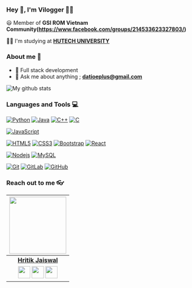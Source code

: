 
### Hey 👋, I'm Vilogger 👨‍💻



:smiley: Member of **GSI ROM Vietnam Community(https://www.facebook.com/groups/214533623327803/)** 

👨‍🎓 I'm studying at **[HUTECH UNIVERSITY](https://www.hutech.edu.vn/)** 

### About me :eyes:

- :dart: Full stack development 
- :e-mail: Ask me about anything ; **[datioeplus@gmail.com](datioeplus@gmail.com)**

![My github stats](https://github-readme-stats.vercel.app/api?username=vilogger&show_icons=true&hide_border=true)

### Languages and Tools :computer:

[![Python](https://img.shields.io/badge/-Python-black?style=flat&logo=python&link=https://github.com/vilogger)](https://github.com/vilogger) [![Java](https://img.shields.io/badge/Java-orange?style=flat&logo=java&logoColor=white&link=https://github.com/vilogger)](https://github.com/vilogger) [![C++](https://img.shields.io/badge/-C++-00599C?style=flat&logo=c++&link=https://github.com/vilogger)](https://github.com/vilogger) [![C](https://img.shields.io/badge/-A8B9CC?style=flat&logo=c&logoColor=white&link=https://github.com/vilogger)](https://github.com/vilogger)

[![JavaScript](https://img.shields.io/badge/-JavaScript-black?style=flat&logo=javascript&link=https://github.com/vilogger)](https://github.com/vilogger)

[![HTML5](https://img.shields.io/badge/-HTML5-E34F26?style=flat&logo=html5&logoColor=white&link=https://github.com/vilogger)](https://github.com/vilogger) [![CSS3](https://img.shields.io/badge/-CSS3-1572B6?style=flat&logo=css3&link=https://github.com/vilogger)](https://github.com/vilogger) [![Bootstrap](https://img.shields.io/badge/-Bootstrap-563D7C?style=flat&logo=bootstrap&link=https://github.com/vilogger)](https://github.com/vilogger) [![React](https://img.shields.io/badge/-React-black?style=flat&logo=react&link=https://github.com/vilogger)](https://github.com/vilogger)

[![Nodejs](https://img.shields.io/badge/-Nodejs-black?style=flat&logo=Node.js&link=https://github.com/vilogger)](https://github.com/vilogger) [![MySQL](https://img.shields.io/badge/-MySQL-black?style=flat&logo=mysql&link=https://github.com/vilogger)](https://github.com/vilogger)

[![Git](https://img.shields.io/badge/-Git-black?style=flat&logo=git&link=https://github.com/vilogger)](https://github.com/vilogger) [![GitLab](https://img.shields.io/badge/-GitLab-FCA121?style=flat&logo=gitlab&link=https://github.com/vilogger)](https://gitlab.com/vilogger) [![GitHub](https://img.shields.io/badge/-GitHub-181717?style=flat&logo=github&link=https://github.com/vilogger)](https://github.com/vilogger)

### Reach out to me 👓

|  <a href="https://hritik5102.github.io/"><img src="https://icon-library.net//images/icon-programmer/icon-programmer-14.jpg" width="150px" height="150px" /></a> |
|:---------------------------------------------------------------------------------------------------------------------------------------: |
|       **[Hritik Jaiswal](https://vilogger.github.io/)**                                                                                |
|<a href="https://t.me/levandat"><img src="https://upload.wikimedia.org/wikipedia/commons/thumb/8/82/Telegram_logo.svg/768px-Telegram_logo.svg.png" width="32px" height="32px"></a> <a href="https://github.com/vilogger"><img src="https://cdn.iconscout.com/icon/free/png-256/github-108-438008.png" width="32px" height="32px"></a> <a href="https://www.facebook.com/vilogger.dev"><img src="https://i.ibb.co/zmYNW4p/facebook.png" width="32px" height="32px"></a> |










<!--
this readme using format by hritik5102
**hritik5102/hritik5102** is a ✨ _special_ ✨ repository because its `README.md` (this file) appears on your GitHub profile.

Here are some ideas to get you started:

- 🔭 I’m currently working on ...
- 🌱 I’m currently learning ...
- 👯 I’m looking to collaborate on ...
- 🤔 I’m looking for help with ...
- 💬 Ask me about ...
- 📫 How to reach me: ...
- 😄 Pronouns: ...
- ⚡ Fun fact: ...
-->
